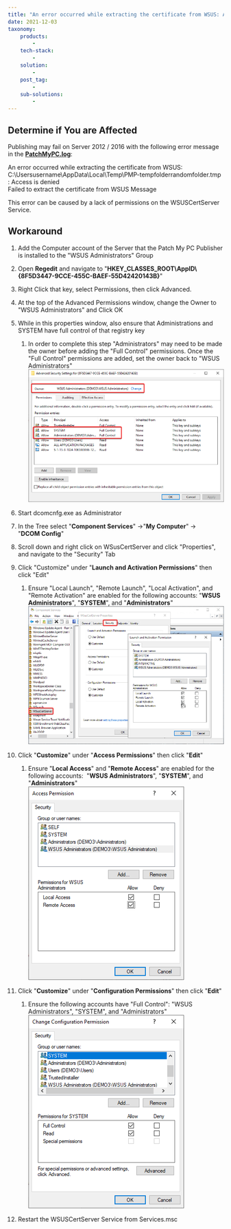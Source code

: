 ```yaml
---
title: "An error occurred while extracting the certificate from WSUS: Access is denied"
date: 2021-12-03
taxonomy:
    products:
        - 
    tech-stack:
        - 
    solution:
        - 
    post_tag:
        - 
    sub-solutions:
        - 
---
```


## Determine if You are Affected

Publishing may fail on Server 2012 / 2016 with the following error message in the **[PatchMyPC.log](/collecting-log-files-for-patch-my-pc-support#publishing-service-app-logs-intune)**:

An error occurred while extracting the certificate from WSUS: C:\\Usersusername\\AppData\\Local\\Temp\\PMP-tempfolderrandomfolder.tmp : Access is denied  
Failed to extract the certificate from WSUS Message

This error can be caused by a lack of permissions on the WSUSCertServer Service.

## Workaround

1. Add the Computer account of the Server that the Patch My PC Publisher is installed to the "WSUS Administrators" Group

3. Open **Regedit** and navigate to "**HKEY\_CLASSES\_ROOT\\AppID\\{8F5D3447-9CCE-455C-BAEF-55D42420143B}**"

5. Right Click that key, select Permissions, then click Advanced.

7. At the top of the Advanced Permissions window, change the Owner to "WSUS Administrators" and Click OK

9. While in this properties window, also ensure that Administrations and SYSTEM have full control of that registry key
    1. In order to complete this step "Administrators" may need to be made the owner before adding the "Full Control" permissions. Once the "Full Control" permissions are added, set the owner back to "WSUS Administrators"  
        ![Registry Key Permissions required to adjust DCOM permissions on WSusCertServer](/_images/RegistryKeyPermissions.png "Registry Key Permissions required to adjust DCOM permissions on WSusCertServer")
        

11. Start dcomcnfg.exe as Administrator

13. In the Tree select "**Component Services**" ->"**My Computer**" -> "**DCOM Config**"

15. Scroll down and right click on WSusCertServer and click "Properties", and navigate to the "Security" Tab

17. Click "Customize" under "**Launch and Activation Permissions**" then click "Edit"
     1. Ensure "Local Launch", "Remote Launch", "Local Activation", and "Remote Activation" are enabled for the following accounts: "**WSUS Administrators**", "**SYSTEM**", and "**Administrators**"  
         ![dcomcnfg Launch and activation permissions for WSusCertServer](/_images/dcomcnfglaunchandactivationpermissions.png "dcomcnfg Launch and activation permissions for WSusCertServer")
         

19. Click "**Customize**" under "**Access Permissions**" then click "**Edit**"
     1. Ensure "**Local Access**" and "**Remote Access**" are enabled for the following accounts:  "**WSUS Administrators**", "**SYSTEM**", and "**Administrators**"  
         ![dcomconf access permissions configuration](/_images/dcomcnfgaccesspermissions.png "dcomconf access permissions configuration")
         

21. Click "**Customize**" under "**Configuration Permissions**" then click "**Edit**"
     1. Ensure the following accounts have "Full Control": "WSUS Administrators", "SYSTEM", and "Administrators"  
         ![dcomcnfg Configuration Permissions](/_images/dcomcnfgconfigurationpermissions.png "dcomcnfg Configuration Permissions")
         

23. Restart the WSUSCertServer Service from Services.msc